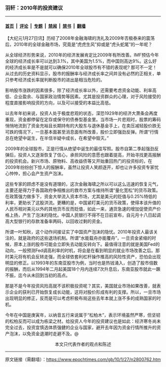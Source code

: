 ### 羽轩：2010年的投资建议

---

#### [首页](../../../..?n2800762) &nbsp;|&nbsp; [评论](../../../../../epoch-comment?n2800762) &nbsp;|&nbsp; [专题](../../../../../epoch-special?n2800762) &nbsp;|&nbsp; [禁闻](../../../../../epoch-news?n2800762) &nbsp;|&nbsp; [禁书](../../../../../books?n2800762) &nbsp;|&nbsp; [翻墙](https://github.com/gfw-breaker/nogfw/blob/master/README.md?n2800762)


<div class="post_content" id="artbody" itemprop="articleBody">
 <!-- article content begin -->
 <p>
  【大纪元1月27日讯】历经了2008年金融海啸的洗礼及2009年否极泰来的震荡后，2010年的全球金融市场，究竟是“虎虎生风”抑或是“虎头蛇尾”的一年呢？
 </p>
 <p>
  从全球经济形势来说，2010年的经济发展肯定比2009年有所改善。IMF预估今年全球的经济成长率可以达到3.1%，其中美国为1.5%，而中国则高达9%。这么好的经济成长率是不是就可以确保2010年全球股市有不错的表现呢? 那可不一定！从过去的历史资料显示，股市的报酬率与经济成长率之间并没有必然的正相关，单只参考经济成长率就判断股市的进出是相当危险的。
 </p>
 <p>
  影响股市涨跌的因素很多，除了经济成长率以外，还需要考虑资金动能、利率高低、企业盈余、与国家政治情势等因素。尤其是投资群众的心理，对于风险接受的程度直接影响投资的方向，以及可以接受的本益比高低。
 </p>
 <p>
  以去年年初来说，投资人处于极度悲观的状态，深恐1929年的经济大萧条会再度重现，资金都停留在定存或保守的债券型基金里。当市场一片悲观时，股票的筹码悄悄地流到了资金充裕且长期持有的大股东与退休基金手上，在卖压减轻股价跌无可跌的情况下，一旦基本面甚至消息面有所改善，股价立即强劲反弹。所谓“行情总在绝望中诞生，在半信半疑中成长，在希望中毁灭。”
 </p>
 <p>
  2009年的全球股市，正是行情从绝望中诞生的最佳写照。股市自第二季起强劲反弹后，投资人又逐渐恢复了信心，承担风险的意愿也跟着提高，开始寻找更高报酬的投资机会。新兴市场、原物料、高收益债等又开始重回热门的投资标的，在2009年纷纷创下惊人的报酬率，虽然让投资人笑颜逐开，却也让许多投资专家忧心忡忡，担心会产生资产泡沫。
 </p>
 <p>
  这些专家的顾虑不是没有道理的，这次金融海啸之所以可以这么迅速的恢复元气，主要还是得力于各国政府争相推出的救市方案与维持所谓“量化宽松”的货币政策。在政策强力做多下，资金大举流入资本市场，尤其是美元的贬值与0.25%特低的利率，更助长了这股洪流。更糟的是，中国紧盯美元的货币政策，使得本该升值的人民币相对美元以外的其他货币反而贬值，如此一来，通货急速的增加促使资产价格上扬，产生了泡沫的隐忧。中国人民银行不得不在日前宣布，自元月十八日起调高大型银行的存款准备率两码，以回收过剩的资金。
 </p>
 <p>
  所谓一叶知秋，这个动作间接证实了中国资产泡沫的隐忧。2010年投资人最该关注的，就是政府的这些退场机制。所谓“水能载舟亦能覆舟”，一旦资金紧缩的时候，原本上涨的股市可能会立即失去动能反转向下。最值得注意的就是美国Fed的动向，一般预测Fed调高利率的时机，将会是在看到明显的就业市场改善之后。那时美元将有机会反转走强，而全球依套利杠杆操作推高的风险性资产，恐怕会出现明显的修正。以1993年的东南亚股市为例，当时也是热钱涌入，创造了股市倍数的报酬，而后从1994年二月起美国18个月内连续7次升息后，东南亚股市就此一蹶不振，迄今从未回到当初的高点。
 </p>
 <p>
  那是不是今年投资风险高就不该积极投资呢？其实，美国就业市场如果改善，就表示企业的获利已开始恢复成长动能，这将对股价形成有利的支撑。所以，一旦市场出现明显的修正，反而是可以考虑积极布局这些去年本就上涨不多的成熟国家的时机。
 </p>
 <p>
  今年在中国是庚寅年，以纳音五行来说属于“松柏木”，表示环境虽然严寒，但坚韧的松柏反而可以成为栋梁之材。给投资人今年的投资建议也是如此：经济寒冬尚未完全过去，投资宜慎选体质强健的企业与国家，避开去年因为资金行情所推升的资产泡沫，以免资金退潮时走避不及。@
  <font color="#ffffff">
   (http://www.dajiyuan.com)
  </font>
  <br/>
  <center>
   <font class="GY13">
    本文只代表作者的观点和陈述
   </font>
  </center>
 </p>
 <!-- article content end -->
 <div id="below_article_ad">
 </div>
</div>


---

原文链接（需翻墙）：https://www.epochtimes.com/gb/10/1/27/n2800762.htm